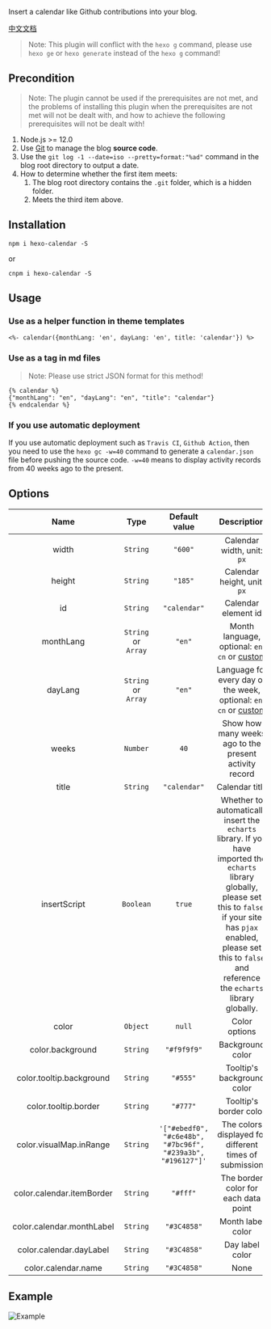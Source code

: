 Insert a calendar like Github contributions into your blog.

[中文文档](https://github.com/HCLonely/hexo-calendar/blob/master/README_CN.md)

> Note: This plugin will conflict with the `hexo g` command, please use `hexo ge` or `hexo generate` instead of the `hexo g` command!

## Precondition

> Note: The plugin cannot be used if the prerequisites are not met, and the problems of installing this plugin when the prerequisites are not met will not be dealt with, and how to achieve the following prerequisites will not be dealt with!

1. Node.js >= 12.0
2. Use [Git](https://git-scm.com/) to manage the blog **source code**.
3. Use the `git log -1 --date=iso --pretty=format:"%ad"` command in the blog root directory to output a date.
4. How to determine whether the first item meets:
    1. The blog root directory contains the `.git` folder, which is a hidden folder.
    2. Meets the third item above.

## Installation

```shell
npm i hexo-calendar -S
```
or
```shell
cnpm i hexo-calendar -S
```

## Usage

### Use as a helper function in theme templates

```ejs
<%- calendar({monthLang: 'en', dayLang: 'en', title: 'calendar'}) %>
```

### Use as a tag in md files

> Note: Please use strict JSON format for this method!

```nunjucks
{% calendar %}
{"monthLang": "en", "dayLang": "en", "title": "calendar"}
{% endcalendar %}
```

### If you use automatic deployment

If you use automatic deployment such as `Travis CI`, `Github Action`, then you need to use the `hexo gc -w=40` command to generate a `calendar.json` file before pushing the source code. `-w=40` means to display activity records from 40 weeks ago to the present.

## Options

| Name | Type | Default value | Description |
| :-----: | :-----: | :-----: | :-----: |
| width | `String` | `"600"` | Calendar width, unit: `px` |
| height | `String` | `"185"` | Calendar height, unit: `px` |
| id | `String` | `"calendar"` | Calendar element id |
| monthLang | `String` or `Array` | `"en"` | Month language, optional: `en`, `cn` or [custom](https://echarts.apache.org/en/option.html#calendar.monthLabel.nameMap) |
| dayLang | `String` or `Array` | `"en"` | Language for every day of the week, optional: `en`, `cn` or [custom](https://echarts.apache.org/en/option.html#calendar.dayLabel.nameMap) |
| weeks | `Number` | `40` | Show how many weeks ago to the present activity record |
| title | `String` | `"calendar"` | Calendar title |
| insertScript | `Boolean` | `true` | Whether to automatically insert the `echarts` library. If you have imported the `echarts` library globally, please set this to `false`; if your site has `pjax` enabled, please set this to `false` and reference the `echarts` library globally. |
| color | `Object` | `null` | Color options |
| color.background | `String` | `"#f9f9f9"` | Background color |
| color.tooltip.background | `String` | `"#555"` | Tooltip's background color |
| color.tooltip.border | `String` | `"#777"` | Tooltip's border color |
| color.visualMap.inRange | `String` | `'["#ebedf0", "#c6e48b", "#7bc96f", "#239a3b", "#196127"]'` | The colors displayed for different times of submission |
| color.calendar.itemBorder | `String` | `"#fff"` | The border color for each data point |
| color.calendar.monthLabel | `String` | `"#3C4858"` | Month label color |
| color.calendar.dayLabel | `String` | `"#3C4858"` | Day label color |
| color.calendar.name | `String` | `"#3C4858"` | None |

## Example

![Example](https://cdn.jsdelivr.net/gh/HCLonely/hexo-calendar@latest/example.png)
